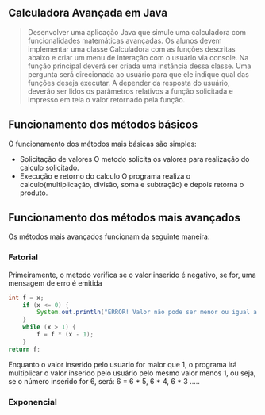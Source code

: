 ## Calculadora Avançada em Java

> Desenvolver uma aplicação Java que simule uma calculadora com funcionalidades matemáticas avançadas. Os alunos devem implementar uma classe Calculadora com as funções descritas abaixo e criar um menu de interação com o usuário via console. Na função principal deverá ser criada uma instância dessa classe. Uma pergunta será direcionada ao usuário para que ele indique qual das funções deseja executar. A depender da resposta do usuário, deverão ser lidos os parâmetros relativos a função solicitada e impresso em tela o valor retornado pela função.

## Funcionamento dos métodos básicos

O funcionamento dos métodos mais básicas são simples:

- Solicitação de valores
  O metodo solicita os valores para realização do calculo solicitado.
- Execução e retorno do calculo
  O programa realiza o calculo(multiplicação, divisão, soma e subtração) e depois retorna o produto.

## Funcionamento dos métodos mais avançados

Os métodos mais avançados funcionam da seguinte maneira:

### Fatorial

Primeiramente, o metodo verifica se o valor inserido é negativo, se for, uma mensagem de erro é emitida

```java
int f = x; 
	if (x <= 0) {
		System.out.println("ERROR! Valor não pode ser menor ou igual a 0.");
	}
	while (x > 1) {
		f = f * (x - 1);
	}
return f;
```
Enquanto o valor inserido pelo usuario for maior que 1, o programa irá multiplicar o valor inserido pelo usuário pelo mesmo valor menos 1, ou seja, se o número inserido for 6, será: 6 = 6 * 5, 6 * 4, 6 * 3 .....

### Exponencial

